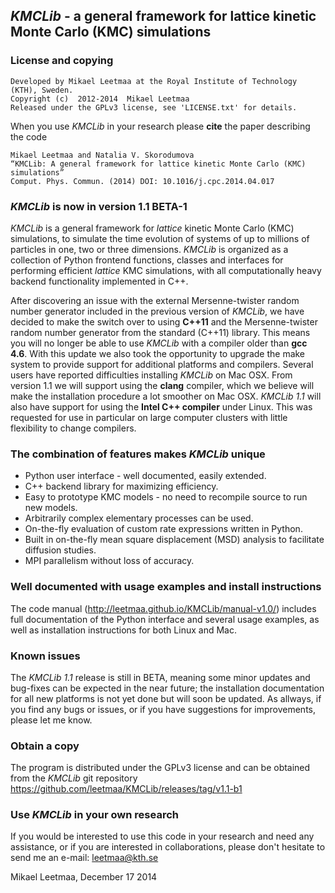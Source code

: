 ## *KMCLib* - a general framework for lattice kinetic Monte Carlo (KMC) simulations

### License and copying

    Developed by Mikael Leetmaa at the Royal Institute of Technology (KTH), Sweden.
    Copyright (c)  2012-2014  Mikael Leetmaa
    Released under the GPLv3 license, see 'LICENSE.txt' for details.

When you use *KMCLib* in your research please **cite** the paper describing the code

    Mikael Leetmaa and Natalia V. Skorodumova
    “KMCLib: A general framework for lattice kinetic Monte Carlo (KMC) simulations”
    Comput. Phys. Commun. (2014) DOI: 10.1016/j.cpc.2014.04.017


### *KMCLib* is now in version 1.1 BETA-1

*KMCLib* is a general framework for *lattice* kinetic Monte Carlo (KMC) simulations, to simulate the time evolution of systems of up to millions of particles in one, two or three dimensions. *KMCLib* is organized as a collection of Python frontend functions, classes and interfaces for performing efficient *lattice* KMC simulations, with all computationally heavy backend functionality implemented in C++.

After discovering an issue with the external Mersenne-twister random number generator included in the previous version of *KMCLib*, we have decided to make the switch over to using **C++11** and the Mersenne-twister random number generator from the standard (C++11) library. This means you will no longer be able to use *KMCLib* with a compiler older than **gcc 4.6**. With this update we also took the opportunity to upgrade the make system to provide support for additional platforms and compilers. Several users have reported difficulties installing *KMCLib* on Mac OSX. From version 1.1 we will support using the **clang** compiler, which we believe will make the installation procedure a lot smoother on Mac OSX. *KMCLib 1.1* will also have support for using the **Intel C++ compiler** under Linux. This was requested for use in particular on large computer clusters with little flexibility to change compilers.

### The combination of features makes *KMCLib* unique
* Python user interface - well documented, easily extended.
* C++ backend library for maximizing efficiency.
* Easy to prototype KMC models - no need to recompile source to run new models.
* Arbitrarily complex elementary processes can be used.
* On-the-fly evaluation of custom rate expressions written in Python.
* Built in on-the-fly mean square displacement (MSD) analysis to facilitate diffusion studies.
* MPI parallelism without loss of accuracy.

### Well documented with usage examples and install instructions
The code manual (http://leetmaa.github.io/KMCLib/manual-v1.0/) includes full documentation of the Python interface and several usage examples, as well as installation instructions for both Linux and Mac.

### Known issues
The *KMCLib 1.1* release is still in BETA, meaning some minor updates and bug-fixes can be expected in the near future; the installation documentation for all new platforms is not yet done but will soon be updated. As allways, if you find any bugs or issues, or if you have suggestions for improvements, please let me know.

### Obtain a copy
The program is distributed under the GPLv3 license and can be obtained from the *KMCLib* git repository https://github.com/leetmaa/KMCLib/releases/tag/v1.1-b1

### Use *KMCLib* in your own research
If you would be interested to use this code in your research and need any assistance, or if you are interested in collaborations, please don't hesitate to send me an e-mail: leetmaa@kth.se


Mikael Leetmaa, December 17 2014



